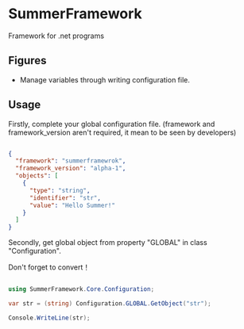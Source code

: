 # SummerFramework

Framework for .net programs

## Figures
- Manage variables through writing configuration file.


## Usage

Firstly,  complete your global configuration file. (framework and framework_version aren't required, it mean to be seen by developers)

```json

{
  "framework": "summerframewrok",
  "framework_version": "alpha-1",
  "objects": [
    {
      "type": "string",
      "identifier": "str",
      "value": "Hello Summer!"
    }
  ]
}

```

Secondly, get global object from property "GLOBAL" in class "Configuration".

Don't forget to convert！

```c#

using SummerFramework.Core.Configuration;

var str = (string) Configuration.GLOBAL.GetObject("str");

Console.WriteLine(str);

```
